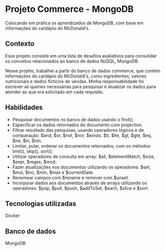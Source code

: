 # Projeto Commerce - MongoDB 
Colocando em prática os aprendizados de MongoDB, com base em informações do cardápio do McDonald's.

## Contexto
Esse projeto consiste em uma lista de desafios avaliativos para consolidar os conceitos relacionados ao banco de dados NoSQL, MongoDB.

Nesse projeto, trabalhei a partir do banco de dados commerce, que contém informações do cardápio do McDonald's, como ingredientes, valores nutricionais e dados fictícios de vendas.
Minha responsabilidade foi escrever as queries necessárias para pesquisar e atualizar os dados para atender ao que era solicitado em cada requisito.

## Habilidades
- Pesquisar documentos no banco de dados usando o find();
- Especificar os dados retornados do documento com projection.
- Filtrar resultado das pesquisas, usando operadores lógicos e de comparação:
$and, $or, $not, $nor, $exists.
$lt, $lte, $gt, $gte, $eq, $ne, $in, $nin.
- Limitar, pular, ordenar os documentos retornados, com os métodos:
limit(), skip(), sort();
- Utilizar operadores de consulta em array:
 $all, $elementMatch, $size, $expr, $regex, $mod.
- Fazer atualizações nos documentos utilizando os operadores:
$set, $mul, $inc, $min, $max e $currentDate.
- Renomear campos com $rename e remover com $unset.
- Incorporar dados aos documentos através de arrays utilizando os operadores:
$pop, $pull, $push, $addToSet, $each, $slice e $sort.

## Tecnologias utilizadas
Docker

## Banco de dados
MongoDB
